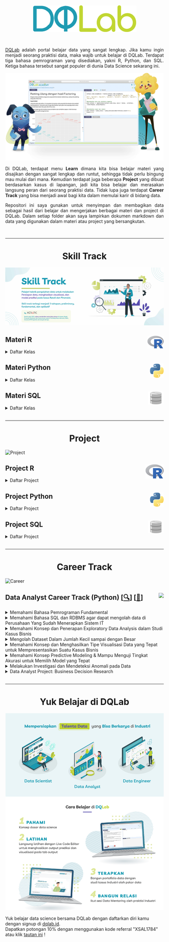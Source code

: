 <br />

<p align="center">
  <a href='https://academy.dqlab.id/main/learn_more'><img src="README/DQ_Lab2.png"></a>
</p>

<br />

<p align="justify">
  <a href="https://academy.dqlab.id/main/module">DQLab</a> adalah portal belajar data yang sangat lengkap. Jika kamu ingin menjadi seorang praktisi data, maka wajib untuk belajar di DQLab. Terdapat tiga bahasa pemrograman yang disediakan, yakni R, Python, dan SQL. Ketiga bahasa tersebut sangat populer di dunia Data Science sekarang ini.
</p>

![Hal](README/hal.png)

<p align="justify">
  Di DQLab, terdapat menu <b>Learn</b> dimana kita bisa belajar materi yang disajikan dengan sangat lengkap dan runtut, sehingga tidak perlu bingung mau mulai dari mana. Kemudian terdapat juga beberapa <b>Project</b> yang dibuat berdasarkan kasus di lapangan, jadi kita bisa belajar dan merasakan langsung peran dari seorang praktisi data. Tidak lupa juga terdapat <b>Career Track</b> yang bisa menjadi awal bagi kita dalam memulai karir di bidang data.
</p>

<p align="justify">
  Repositori ini saya gunakan untuk menyimpan dan membagikan data sebagai hasil dari belajar dan mengerjakan berbagai materi dan project di DQLab. Dalam setiap folder akan saya lampirkan dokumen markdown dan data yang digunakan dalam materi atau project yang bersangkutan.
</p>

<br />

---

<!-- # Learn -->

<h1 align="center">Skill Track</h1>

![Learn](README/Learn.jpg)

<!-- <br /> -->

<!-- ![R](README/6.png) -->

## Materi R <a href='README/6.png'><img src='README/6.png' align="right" height="40" /></a>

<details><summary>Daftar Kelas</summary>

### Kelas PersiapaN

<details><summary>Daftar Modul</summary>

+ [[📂](<!--https://github.com/MyArist/DQLab/tree/master/Learn/R/Preliminary/Introduction%20to%20Data%20Science%20with%20R--!>)] [[🔍](https://academy.dqlab.id/main/package/practice/111)] [[📃](https://academy.dqlab.id/certificate/pdf/DQLABBGINRUSPHOS)] Introduction to Data Science with R

+ [[📂](<!--https://github.com/MyArist/DQLab/tree/master/Learn/R/Preliminary/R%20Fundamental%20for%20Data%20Science--!>)] [[🔍](https://academy.dqlab.id/main/package/practice/1)] [[📃](https://academy.dqlab.id/certificate/pdf/DQLABINTR1PDUHRA)] R Fundamental for Data Science

</details>

### Kelas Fundamental

<details><summary>Daftar Modul</summary>

- [[📂](<!--https://github.com/MyArist/DQLab/tree/master/Learn/R/Fundamental/Data%20Preparation%20in%20Data%20Science%20using%20R--!>)] [[🔍](https://academy.dqlab.id/main/package/practice/12)] [[📃](https://academy.dqlab.id/certificate/pdf/DQLABDTWR1WHPPSC/)] Data Preparation in Data Science using R

- [[📂](<!--https://github.com/MyArist/DQLab/tree/master/Learn/R/Fundamental/Statistics%20using%20R%20for%20Data%20Science--!>)] [[🔍](https://academy.dqlab.id/main/package/practice/15)] [[📃](https://academy.dqlab.id/certificate/pdf/DQLABINTS1FCCTIJ)] Statistics using R for Data Science

- [[📂](<!--https://github.com/MyArist/DQLab/tree/master/Learn/R/Fundamental/Data%20Visualization%20in%20Data%20Science%20using%20R--!>)] [[🔍](https://academy.dqlab.id/main/package/practice/2)] [[📃](https://academy.dqlab.id/certificate/pdf/DQLABDTVISNKHPAF/)] Data Visualization in Data Science using R

- [[📂](<!--https://github.com/MyArist/DQLab/tree/master/Learn/R/Fundamental/Fundamental%20Data%20Visualization%20using%20R--!>)] [[🔍](https://academy.dqlab.id/main/package/practice/257)] [[📃](https://academy.dqlab.id/certificate/pdf/DQLABINTR1BMSIUI/)] Fundamental Data Visualization using R

- [[📂](<!--https://github.com/MyArist/DQLab/tree/master/Learn/R/Fundamental/Advanced%20Data%20Visualization%20for%20Everyone--!>)] [[🔍](https://academy.dqlab.id/main/package/practice/259)] [[📃](https://academy.dqlab.id/certificate/pdf/DQLABAPL4%20PSAHWV)] Advanced Data Visualization with ggplot2 for Everyone

</details>

### Kelas Penerapan di Industri

<details><summary>Daftar Modul</summary>

- [[📂](<!--https://github.com/MyArist/DQLab/tree/master/Learn/R/Applied%20Data%20Science/Data%20Science%20in%20Finance%20Credit%20Risk%20Analysis--!>)] [[🔍](https://academy.dqlab.id/main/package/practice/81)] [[📃](https://academy.dqlab.id/certificate/pdf/DQLABMLFCRLSGBIB/)] Data Science in Finance: Credit Risk Analysis

- [[📂](<!--https://github.com/MyArist/DQLab/tree/master/Learn/R/Applied%20Data%20Science/Data%20Science%20in%20Retail%20Market%20Basket%20Analysis--!>)] [[🔍](https://academy.dqlab.id/main/package/practice/11)] [[📃](https://academy.dqlab.id/certificate/pdf/DQLABMLMBALMHINQ/)] Data Science in Retail: Market Basket Analysis

- [[📂](<!--https://github.com/MyArist/DQLab/tree/master/Learn/R/Applied%20Data%20Science/Data%20Science%20in%20Marketing%20Customer%20Segmentation--!>)] [[🔍](https://academy.dqlab.id/main/package/practice/7)] [[📃](https://academy.dqlab.id/certificate/pdf/DQLABMLMKTUNNJKU)] Data Science in Marketing: Customer Segmentation

- [[📂](<!--https://github.com/MyArist/DQLab/tree/master/Learn/R/Applied%20Data%20Science/Data%20Science%20in%20Finance%20Dimension%20Reduction--!>)] [[🔍](https://academy.dqlab.id/main/package/practice/89)] [[📃](https://academy.dqlab.id/certificate/pdf/DQLABPCADRJUIDUE/)] Data Science in Finance: Dimension Reduction

- [[📂](<!--https://github.com/MyArist/DQLab/tree/master/Learn/R/Applied%20Data%20Science/Analisis%20Data%20COVID19%20di%20Indonesia--!>)] [[🔍](https://academy.dqlab.id/main/package/practice/253)] [[📃](https://academy.dqlab.id/certificate/pdf/DQLABAPL3%20EVHSSM)] Analisis Data COVID19 di Indonesia

- [[📂](<!--https://github.com/MyArist/DQLab/tree/master/Learn/R/Applied%20Data%20Science/A%20Walk%20Into%20Sensory%20Science--!>)] [[🔍](https://academy.dqlab.id/main/package/practice/281)] [[📃](https://academy.dqlab.id/certificate/pdf/DQLABDSSR1CUOCJI/)] A Walk Into Sensory Science

</details>

</details>

<!-- <br /> -->
    
<!-- ![Python](README/5.png) -->

## Materi Python <a href='README/5.1.png'><img src='README/5.1.png' align="right" height="45" /></a>

<details><summary>Daftar Kelas</summary>

### Kelas Persiapan

<details><summary>Daftar Modul</summary>

- [[📂](<--!https://github.com/MyArist/DQLab/tree/master/Learn/Python/Preliminary/Introduction%20to%20Data%20Science%20with%20Python--!>)] [[🔍](https://academy.dqlab.id/main/package/practice/162)] [[📃](<--!https://academy.dqlab.id/certificate/pdf/DQLABINTP1BJTJVQ--!>)] Introduction to Data Science with Python

- [[📂](<!--https://github.com/MyArist/DQLab/tree/master/Learn/Python/Preliminary/Python%20Fundamental%20for%20Data%20Science--!>)] [[🔍](https://academy.dqlab.id/main/package/practice/45)] [[📃](https://academy.dqlab.id/certificate/pdf/DQLABINTP1CSJGLR/)] Python Fundamental for Data Science

</details>

### Kelas Fundamental

<details><summary>Daftar Modul</summary>

- [[📂](<!--https://github.com/MyArist/DQLab/tree/master/Learn/Python/Fundamental/Data%20Wrangling%20Python--!>)] [[🔍](https://academy.dqlab.id/main/package/practice/79)] [[📃](<!--https://academy.dqlab.id/certificate/pdf/DQLABDTWP1HCKQDN--!>)] Data Wrangling Python

- [[📂](<!--https://github.com/MyArist/DQLab/tree/master/Learn/Python/Fundamental/Python%20for%20Data%20Professional%20Beginner%20-%20Part%201--!>)] [[🔍](https://academy.dqlab.id/main/package/practice/157)] [[📃](https://academy.dqlab.id/certificate/pdf/DQLABINTP1JRCAHC/)] Python for Data Professional Beginner - Part 1

- [[📂](<!--https://github.com/MyArist/DQLab/tree/master/Learn/Python/Fundamental/Python%20for%20Data%20Professional%20Beginner%20-%20Part%202--!>)] [[🔍](https://academy.dqlab.id/main/package/practice/160)] [[📃](https://academy.dqlab.id/certificate/pdf/DQLABINTP1IJJMLV/)] Python for Data Professional Beginner - Part 2

- [[📂](<!--https://github.com/MyArist/DQLab/tree/master/Learn/Python/Fundamental/Python%20for%20Data%20Professional%20Beginner%20-%20Part%203--!>)] [[🔍](https://academy.dqlab.id/main/package/practice/161)] [[📃](<!--https://academy.dqlab.id/certificate/pdf/DQLABINTP1GMBOKW/--!>)] Python for Data Professional Beginner - Part 3

- [[📂](<!--https://github.com/MyArist/DQLab/tree/master/Learn/Python/Fundamental/Data%20Visualization%20with%20Python%20Matplotlib%20for%20Beginner%20-%20Part%201--!>)] [[🔍](https://academy.dqlab.id/main/package/practice/164)] [[📃](https://academy.dqlab.id/certificate/pdf/DQLABDTWP1OERWOT/)] Data Visualization with Python Matplotlib for Beginner - Part 1

- [[📂](<!--https://github.com/MyArist/DQLab/tree/master/Learn/Python/Fundamental/Exploratory%20Data%20Analysis%20with%20Python%20for%20Beginner--!>)] [[🔍](https://academy.dqlab.id/main/package/practice/163)] [[📃](https://academy.dqlab.id/certificate/pdf/DQLABINTP1NTJMCJ/)] Exploratory Data Analysis with Python for Beginner

- [[📂](<!--https://github.com/MyArist/DQLab/tree/master/Learn/Python/Fundamental/Data%20Visualization%20with%20Python%20Matplotlib%20for%20Beginner%20-%20Part%202--!>)] [[🔍](https://academy.dqlab.id/main/package/practice/165)] [[📃](https://academy.dqlab.id/certificate/pdf/DQLABINTP1PEOLAL/)] Data Visualization with Python Matplotlib for Beginner - Part 2

- [[📂](<!--https://github.com/MyArist/DQLab/tree/master/Learn/Python/Fundamental/Data%20Quality%20with%20Python%20for%20Beginner--!>)] [[🔍](https://academy.dqlab.id/main/package/practice/166)] [[📃](https://academy.dqlab.id/certificate/pdf/DQLABDVIZ2AUUCMW/)] Data Quality with Python for Beginner

- [[📂](<!--https://github.com/MyArist/DQLab/tree/master/Learn/Python/Fundamental/Machine%20Learning%20With%20Python%20for%20Beginner--!>)] [[🔍](https://academy.dqlab.id/main/package/practice/169)] [[📃](https://academy.dqlab.id/certificate/pdf/DQLABDVIZ2ODOJPA/)] Machine Learning With Python for Beginner

- [[📂](<!--https://github.com/MyArist/DQLab/tree/master/Learn/Python/Fundamental/Fundamental%20Data%20Visualization%20with%20Python--!>)] [[🔍](https://academy.dqlab.id/main/package/practice/177)] [[📃](https://academy.dqlab.id/certificate/pdf/DQLABINTP1TUORIC)] Fundamental Data Visualization with Python

- [[📂](<!--https://github.com/MyArist/DQLab/tree/master/Learn/Python/Fundamental/Data%20Manipulation%20with%20Pandas%20-%20Part%201--!>)] [[🔍](https://academy.dqlab.id/main/package/practice/178)] [[📃](https://academy.dqlab.id/certificate/pdf/DQLABINTP1KCGLNG/)] Data Manipulation with Pandas - Part 1

- [[📂](<!--https://github.com/MyArist/DQLab/tree/master/Learn/Python/Fundamental/Data%20Manipulation%20with%20Pandas%20-%20Part%202--!>)] [[🔍](https://academy.dqlab.id/main/package/practice/252)] [[📃](https://academy.dqlab.id/certificate/pdf/DQLABINTP1FGMHKR/)] Data Manipulation with Pandas - Part 2

- [[📂](<!--https://github.com/MyArist/DQLab/tree/master/Learn/Python/Fundamental/Statistic%20using%20Python%20for%20Data%20Science--!>)] [[🔍](https://academy.dqlab.id/main/package/practice/288)] [[📃](https://academy.dqlab.id/certificate/pdf/DQLABSWP1%20ELVIKP/)] Statistic using Python for Data Science

- [[📂](<!--https://github.com/MyArist/DQLab/tree/master/Learn/Python/Fundamental/Statistic%20using%20Python%20for%20Data%20Science%20-%20Part%202--!>)] [[🔍](https://academy.dqlab.id/main/package/practice/290)] [[📃](https://academy.dqlab.id/certificate/pdf/DQLABSWP1%20FKRWOF/)] Statistic using Python for Data Science - Part 2

- [[📂](<!--https://github.com/MyArist/DQLab/tree/master/Learn/Python/Fundamental/Data%20Visualization%20using%20Plotnine--!>)] [[🔍](https://academy.dqlab.id/main/package/practice/295)] [[📃](https://academy.dqlab.id/certificate/pdf/DQLABDVPP9FAWBWF/)] Data Visualization using Plotnine

</details>

### Kelas Penerapan di Industri

<details><summary>Daftar Modul</summary>

- [[📂](<!--https://github.com/MyArist/DQLab/tree/master/Learn/Python/Applied%20Data%20Science/Basic%20Feature%20Discovering%20for%20Machine%20Learning--!>)] [[🔍](https://academy.dqlab.id/main/package/practice/179)] [[📃](https://academy.dqlab.id/certificate/pdf/DQLABFATPYWBWGKN)] Basic Feature Discovering for Machine Learning

- [[📂](<!--https://github.com/MyArist/DQLab/tree/master/Learn/Python/Applied%20Data%20Science/Data%20Science%20in%20Telco%20Data%20Cleansing--!>)] [[🔍](https://academy.dqlab.id/main/package/practice/247)] [[📃](https://academy.dqlab.id/certificate/pdf/DQLABAPL1%20BVFPEI)] Data Science in Telco: Data Cleansing

- [[📂](<!--https://github.com/MyArist/DQLab/tree/master/Learn/Python/Applied%20Data%20Science/Customer%20Churn%20Prediction%20using%20Machine%20Learning--!>)] [[🔍](https://academy.dqlab.id/main/package/practice/249)] [[📃](https://academy.dqlab.id/certificate/pdf/DQLABAPL2%20JGNGCK)] Customer Churn Prediction using Machine Learning

- [[📂](<!--https://github.com/MyArist/DQLab/tree/master/Learn/Python/Applied%20Data%20Science/Data%20Science%20Project%20Analisis%20Data%20COVID19%20di%20Dunia%20%26%20ASEAN--!>)] [[🔍](https://academy.dqlab.id/main/package/practice/260)] [[📃](https://academy.dqlab.id/certificate/pdf/DQLABINTP1BAIQSQ/)] Data Science Project: Analisis Data COVID19 di Dunia & ASEAN

- [[📂](<!--https://github.com/MyArist/DQLab/tree/master/Learn/Python/Applied%20Data%20Science/Data%20Analyst%20Project%20Business%20Decision%20Research--!>)] [[🔍](https://academy.dqlab.id/main/package/practice/284)] [[📃](https://academy.dqlab.id/certificate/pdf/DQLABDVIZ2AEGGHH/)] Data Analyst Project: Business Decision Research

- [[📂](<!--https://github.com/MyArist/DQLab/tree/master/Learn/Python/Applied%20Data%20Science/Eksplorasi%20dan%20Analisis%20Data%20COVID-19%20Indonesia%20using%20Python--!>)] [[🔍](https://academy.dqlab.id/main/package/practice/287)] [[📃](https://academy.dqlab.id/certificate/pdf/DQLABACWP1OSMEUO/)] Eksplorasi dan Analisis Data COVID-19 Indonesia using Python

- [[📂](<!--https://github.com/MyArist/DQLab/tree/master/Learn/Python/Applied%20Data%20Science/Data%20Science%20in%20Marketing%20%20Customer%20Segmentation%20with%20Python--!>)] [[🔍](https://academy.dqlab.id/main/package/practice/293)] [[📃](https://academy.dqlab.id/certificate/pdf/DQLABDSCS1VGTGPJ/)] Data Science in Marketing : Customer Segmentation with Python

- [[📂](<!--https://github.com/MyArist/DQLab/tree/master/Learn/Python/Applied%20Data%20Science/Data%20Science%20in%20Marketing%20%20Customer%20Segmentation%20with%20Python%20part%202--!>)] [[🔍](https://academy.dqlab.id/main/package/practice/294)] [[📃](ttps://academy.dqlab.id/certificate/pdf/DQLABDSCS1TNUNDC/)] Data Science in Marketing : Customer Segmentation with Python part 2

</details>

</details>

<!-- <br /> -->

<!-- ![SQL](README/4.png) -->

## Materi SQL <a href='README/4.2.png'><img src='README/4.2.png' align="right" height="40" /></a>

<details><summary>Daftar Kelas</summary>

### Kelas Persiapan

<details><summary>Daftar Modul</summary>

- [[📂](<!--https://github.com/MyArist/DQLab/tree/master/Learn/SQL/Preliminary/Fundamental%20SQL%20with%20SELECT%20Statement--!>)] [[🔍](https://academy.dqlab.id/main/package/practice/91)] [[📃](https://academy.dqlab.id/certificate/pdf/DQLABSQLT1FLMKIW)] Fundamental SQL with SELECT Statement

</details>

### Kelas Fundamental

<details><summary>Daftar Modul</summary>

- [[📂](<!--https://github.com/MyArist/DQLab/tree/master/Learn/SQL/Fundamental/Fundamental%20SQL%20Using%20SELECT%20Statement--!>)] [[🔍](https://academy.dqlab.id/main/package/practice/213)] [[📃](https://academy.dqlab.id/certificate/pdf/DQLABSQLT1VPCNOL/)] Fundamental SQL Using SELECT Statement

- [[📂](<!--https://github.com/MyArist/DQLab/tree/master/Learn/SQL/Fundamental/Fundamental%20SQL%20Using%20FUNCTION%20and%20GROUP%20BY--!>)] [[🔍](https://academy.dqlab.id/main/package/practice/171)] [[📃](https://academy.dqlab.id/certificate/pdf/DQLABSQLT2GFGROP/)] Fundamental SQL Using FUNCTION and GROUP BY

- [[📂](<!--https://github.com/MyArist/DQLab/tree/master/Learn/SQL/Fundamental/Fundamental%20SQL%20Using%20INNER%20JOIN%20and%20UNION--!>)] [[🔍](https://academy.dqlab.id/main/package/practice/244)] [[📃](https://academy.dqlab.id/certificate/pdf/DQLABSQLT2NGUHHK/)] Fundamental SQL Using INNER JOIN and UNION

- [[📂](<!--https://github.com/MyArist/DQLab/tree/master/Learn/SQL/Fundamental/Fundamental%20SQL%20Group%20By%20and%20Having--!>)] [[🔍](https://academy.dqlab.id/main/package/practice/291)] [[📃](https://academy.dqlab.id/certificate/pdf/DQLABFSQL3PDLJDJ/)] Fundamental SQL Group By and Having

</details>

</details>

<br />

---

<h1 align="center">Project</h1>

![Project](README/Project.jpg)

## Project R <a href='README/6.png'><img src='README/6.png' align="right" height="45" /></a>

<details><summary>Daftar Project</summary>

- [[📂](<!--https://github.com/MyArist/DQLab/tree/master/Project/R/Project%20Machine%20Learning%20for%20Retail%20with%20R%20Product%20Packaging--!>)] [[🔍](https://academy.dqlab.id/main/package/project/16)] [[📃](https://academy.dqlab.id/certificate/pdf/DQLABPRJCTGMBDEV/--!>)] Project Machine Learning for Retail with R: Product Packaging

- [[📂](<!--https://github.com/MyArist/DQLab/tree/master/Project/R/Project%20Data%20Analysis%20for%20Finance%20Performa%20Cabang--!>)] [[🔍](https://academy.dqlab.id/main/package/project/215)] [[📃](https://academy.dqlab.id/certificate/pdf/DQLABPRJ8%20BWNISN--!>)] Project Data Analysis for Finance: Performa Cabang

- [[📂](<!--https://github.com/MyArist/DQLab/tree/master/Project/R/Project%20Data%20Analysis%20for%20Finance%20Proses%20Investasi%20Investor--!>)] [[🔍](https://academy.dqlab.id/main/package/project/245)] [[📃](https://academy.dqlab.id/certificate/pdf/DQLABPRJC9BNWJUF/--!>)] Project Data Analysis for Finance: Proses Investasi Investor

- [[❌]()] [[🔍](https://academy.dqlab.id/main/package/project/298)] [[❌]()] Project Assessment using R

- [[❌]()] [[🔍](https://academy.dqlab.id/main/package/project/299)] [[❌]()] Project Analisa Klasifikasi Pinjaman untuk Sektor UMKM

</details>

<!-- <br /> -->
    
<!-- ![Python](README/5.png) -->

## Project Python <a href='README/5.1.png'><img src='README/5.1.png' align="right" height="45" /></a>

<details><summary>Daftar Project</summary>

- [[📂](<!--https://github.com/MyArist/DQLab/tree/master/Project/Python/Data%20Science%20Challenge%20with%20Python)] [[🔍](https://academy.dqlab.id/main/package/project/158--!>)] [[📃](https://academy.dqlab.id/certificate/pdf/DQLABPRJC2JCPTWE/--!>)] Data Science Challenge with Python

- [[📂](<!--https://github.com/MyArist/DQLab/tree/master/Project/Python/Data%20Engineer%20Challenge%20with%20Python)] [[🔍](https://academy.dqlab.id/main/package/project/170--!>)] [[📃](https://academy.dqlab.id/certificate/pdf/DQLABPRJC3FKRGTH/--!>)] Data Engineer Challenge with Python

- [[📂](<!--https://github.com/MyArist/DQLab/tree/master/Project/Python/Project%20Machine%20Learning%20with%20Python%20Building%20Recommender%20System--!>)] [[🔍](https://academy.dqlab.id/main/package/project/212)] [[📃](https://academy.dqlab.id/certificate/pdf/DQLABPRJC5HJDJDN/--!>)] Project Machine Learning with Python: Building Recommender System

- [[📂](<!--https://github.com/MyArist/DQLab/tree/master/Project/Python/Project%20Machine%20Learning%20with%20Python%20Building%20Recommender%20System%20with%20Similarity%20Function--!>)] [[🔍](https://academy.dqlab.id/main/package/project/214)] [[📃](https://academy.dqlab.id/certificate/pdf/DQLABPRJC6RDCMTH--!>)] Project Machine Learning with Python: Building Recommender System with Similarity Function

- [[❌]()] [[🔍](https://academy.dqlab.id/main/package/project/300)] [[❌]()] Modul DTS Professional Academy - Data Engineer

</details>

<!-- <br /> -->

<!-- ![SQL](README/4.png) -->

## Project SQL <a href='README/4.2.png'><img src='README/4.2.png' align="right" height="40" /></a>

<details><summary>Daftar Project</summary>

- [[📂](<!--https://github.com/MyArist/DQLab/tree/master/Project/SQL/Data%20Engineer%20Challenge%20with%20SQL)] [[🔍](https://academy.dqlab.id/main/package/project/99--!>)] [[📃](https://academy.dqlab.id/certificate/pdf/DQLABSQLTSKCOKDK/--!>)] Data Engineer Challenge with SQL

- [[📂](<!--https://github.com/MyArist/DQLab/tree/master/Project/SQL/Project%20Data%20Analysis%20for%20Retail%20Sales%20Performance%20Report--!>)] [[🔍](https://academy.dqlab.id/main/package/project/182)] [[📃](https://academy.dqlab.id/certificate/pdf/DQLABPRJC4RTPCTH/--!>)] Project Data Analysis for Retail: Sales Performance Report

- [[📂](<!--https://github.com/MyArist/DQLab/tree/master/Project/SQL/Project%20Data%20Analysis%20for%20B2B%20Retail%20Customer%20Analytics%20Report)--!>] [[🔍](https://academy.dqlab.id/main/package/project/246)] [[📃](https://academy.dqlab.id/certificate/pdf/DQLABPRJ10BTTRKO--!>)] Project Data Analysis for B2B Retail: Customer Analytics Report

- [[📂](<!--https://github.com/MyArist/DQLab/tree/master/Project/SQL/Data%20Analysis%20for%20E-Commerce%20Challenge--!>)] [[🔍](https://academy.dqlab.id/main/package/project/261)] [[📃](https://academy.dqlab.id/certificate/pdf/DQLABSQLT2NBEATA/)] Data Analysis for E-Commerce Challenge

- [[📂](<!--https://github.com/MyArist/DQLab/tree/master/Project/SQL/Project%20Fundamental%20SQL%20Group%20By%20and%20Having--!>)] [[🔍](https://academy.dqlab.id/main/package/project/292)] [[📃](https://academy.dqlab.id/certificate/pdf/DQLABPFSQ2DHTHGF/--!>)] Project: Fundamental SQL Group By and Having

</details>

<br />

---

<h1 align="center">Career Track</h1>

![Career](README/Career.jpg)

## Data Analyst Career Track (Python) [[🔍](https://academy.dqlab.id/main/track/67)] [[📃](https://academy.dqlab.id/certificate/pdf/DQLABDATRCNBNGVR/TRACK)] <a href='README\analytics2.png'><img src='README\analytics2.png' align="right" height="45" /></a>

<details>
<summary>Memahami Bahasa Pemrograman Fundamental</summary>

- [[📂](<!--https://github.com/MyArist/DQLab/tree/master/Learn/Python/Fundamental/Python%20for%20Data%20Professional%20Beginner%20-%20Part%201--!>)] [[🔍](https://academy.dqlab.id/main/package/practice/157)] [[📃](https://academy.dqlab.id/certificate/pdf/DQLABINTP1JOGKCL/--!>)] Python for Data Professional Beginner - Part 1

- [[📂](<!--https://github.com/MyArist/DQLab/tree/master/Learn/Python/Fundamental/Python%20for%20Data%20Professional%20Beginner%20-%20Part%202--!>)] [[🔍](https://academy.dqlab.id/main/package/practice/160)] [[📃](https://academy.dqlab.id/certificate/pdf/DQLABINTP1TJEAKE/--!>)] Python for Data Professional Beginner - Part 2

- [[📂](<!--https://github.com/MyArist/DQLab/tree/master/Learn/Python/Fundamental/Python%20for%20Data%20Professional%20Beginner%20-%20Part%203--!>)] [[🔍](https://academy.dqlab.id/main/package/practice/161)] [[📃](https://academy.dqlab.id/certificate/pdf/DQLABINTP1GMBOKW/--!>)] Python for Data Professional Beginner - Part 3

</details>

<details>
<summary>Memahami Bahasa SQL dan RDBMS agar dapat mengolah data di Perusahaan Yang Sudah Menerapkan Sistem IT</summary>

- [[📂](<!--https://github.com/MyArist/DQLab/tree/master/Learn/SQL/Fundamental/Fundamental%20SQL%20Using%20SELECT%20Statement--!>)] [[🔍](https://academy.dqlab.id/main/package/practice/213)] [[📃](https://academy.dqlab.id/certificate/pdf/DQLABSQLT1VPCNOL/--!>)] Fundamental SQL Using SELECT Statement

- [[📂](<!--https://github.com/MyArist/DQLab/tree/master/Learn/SQL/Fundamental/Fundamental%20SQL%20Using%20FUNCTION%20and%20GROUP%20BY--!>)] [[🔍](https://academy.dqlab.id/main/package/practice/171)] [[📃](https://academy.dqlab.id/certificate/pdf/DQLABSQLT2GFGROP/--!>)] Fundamental SQL Using FUNCTION and GROUP BY

- [[📂](<!--https://github.com/MyArist/DQLab/tree/master/Learn/SQL/Fundamental/Fundamental%20SQL%20Using%20INNER%20JOIN%20and%20UNION--!>)] [[🔍](https://academy.dqlab.id/main/package/practice/244)] [[📃](https://academy.dqlab.id/certificate/pdf/DQLABSQLT2NGUHHK/--!>)] Fundamental SQL Using INNER JOIN and UNION

</details>

<details>
<summary>Memahami Konsep dan Penerapan Exploratory Data Analysis dalam Studi Kasus Bisnis</summary>

- [[📂](<!--https://github.com/MyArist/DQLab/tree/master/Learn/Python/Fundamental/Exploratory%20Data%20Analysis%20with%20Python%20for%20Beginner--!>)] [[🔍](https://academy.dqlab.id/main/package/practice/163)] [[📃](https://academy.dqlab.id/certificate/pdf/DQLABINTP1CSJGLR/--!>)] Exploratory Data Analysis with Python for Beginner

</details>

<details>
<summary>Mengolah Dataset Dalam Jumlah Kecil sampai dengan Besar</summary>

- [[📂](<!--https://github.com/MyArist/DQLab/tree/master/Learn/Python/Fundamental/Data%20Manipulation%20with%20Pandas%20-%20Part%201--!>)] [[🔍](https://academy.dqlab.id/main/package/practice/178)] [[📃](https://academy.dqlab.id/certificate/pdf/DQLABINTP1KCGLNG/--!>)] Data Manipulation with Pandas - Part 1

- [[📂](<!--https://github.com/MyArist/DQLab/tree/master/Learn/Python/Fundamental/Data%20Manipulation%20with%20Pandas%20-%20Part%202--!>)] [[🔍](https://academy.dqlab.id/main/package/practice/252)] [[📃](https://academy.dqlab.id/certificate/pdf/DQLABINTP1FGMHKR/--!>)] Data Manipulation with Pandas - Part 2

</details>

<details>
<summary>Memahami Konsep dan Menghasilkan Tipe Visualisasi Data yang Tepat untuk Mempresentasikan Suatu Kasus Bisnis</summary>

- [[📂](<!--https://github.com/MyArist/DQLab/tree/master/Learn/Python/Fundamental/Data%20Visualization%20with%20Python%20Matplotlib%20for%20Beginner%20-%20Part%201--!>)] [[🔍](https://academy.dqlab.id/main/package/practice/164)] [[📃](https://academy.dqlab.id/certificate/pdf/DQLABDTWP1OERWOT/--!>)] Data Visualization with Python Matplotlib for Beginner - Part 1

- [[📂](<!--https://github.com/MyArist/DQLab/tree/master/Learn/Python/Fundamental/Data%20Visualization%20with%20Python%20Matplotlib%20for%20Beginner%20-%20Part%202--!>)] [[🔍](https://academy.dqlab.id/main/package/practice/165)] [[📃](https://academy.dqlab.id/certificate/pdf/DQLABINTP1PEOLAL/--!>)] Data Visualization with Python Matplotlib for Beginner - Part 2

</details>

<details>
<summary>Memahami Konsep Predictive Modeling & Mampu Menguji Tingkat Akurasi untuk Memilih Model yang Tepat</summary>

- [[📂](<!--https://github.com/MyArist/DQLab/tree/master/Learn/Python/Fundamental/Machine%20Learning%20With%20Python%20for%20Beginner--!>)] [[🔍](https://academy.dqlab.id/main/package/practice/169)] [[📃](https://academy.dqlab.id/certificate/pdf/DQLABDVIZ2ODOJPA/--!>)] Machine Learning With Python for Beginner

</details>

<details>
<summary>Melakukan Investigasi dan Mendeteksi Anomali pada Data</summary>

- [[📂](<!--https://github.com/MyArist/DQLab/tree/master/Learn/Python/Fundamental/Data%20Quality%20with%20Python%20for%20Beginner--!>)] [[🔍](https://academy.dqlab.id/main/package/practice/166)] [[📃](https://academy.dqlab.id/certificate/pdf/DQLABDVIZ2AUUCMW/--!>)] Data Quality with Python for Beginner

</details>

<details>
<summary>Data Analyst Project: Business Decision Research</summary>

- [[📂](<!--https://github.com/MyArist/DQLab/tree/master/Learn/Python/Applied%20Data%20Science/Data%20Analyst%20Project%20Business%20Decision%20Research--!>)] [[🔍](https://academy.dqlab.id/main/package/practice/284)] [[📃](https://academy.dqlab.id/certificate/pdf/DQLABDVIZ2AEGGHH/--!>)] Data Analyst Project: Business Decision Research

</details>

<br />

<!-- <div style="text-align:center">
  <h1>E-Books</h1>
</div>

<img align='right' src = "https://academy.dqlab.id/images/ebook/kettle_cover_new.png" height=300>

## [[📚](https://academy.dqlab.id/ebook/download/kettle.pdf)] Data Warehouse with Kettle - Open Source ETL

<p align="justify">
  Dunia korporasi saat ini menghadapi permasalahan yang hampir sama, yaitu membengkaknya data akibat keberhasilan implementasi berbagai sistem komputer.

  Otomatisasi berjalan dengan baik, namun berbagai laporan yang ingin dihasilkan sebagai output dari sistem tersebut sebagian besar tidak tercapai.Berbagai solusi telah ditawarkan oleh para praktisi IT, dan pendekatan dengan membangun suatu data warehouse adalah yang terbaik.

  E-book ini akan membahas bagaimana membangun Data warehouse dengan Kettle yang bersifat open source dan dapat berjalan di lingkungan multi-platform.
</p>

<br />

<img align='right' src = "https://academy.dqlab.id/images/ebook/instalasi_python_anaconda.png" height=300>

## [[📚](https://academy.dqlab.id/free_ebook/adriyan_instalasi_python3_dan_ide_pada_windows10_dqlab_UPDATE.pdf)] Instalasi Python 3 dan IDE atau Anaconda Distribution pada Windows 10

<p align="justify">
  Penulis artikel tutorial ini adalah Adriyan yang saat ini menjadi salah satu Dosen Teknik Mesin Program Sarjana di Sekolah Tinggi Teknologi Nasional.

  Penulis menggunakan Python untuk riset dalam komputasi saintifik dalam ranah : identifikasi struktur berbasis sinyal vibrasi, desain, simulasi dan pengontrolan manipulator robotik paralel, dan penerapan sistem cerdas untuk penyelesaian persoalan di bidang keteknikmesinan terutama untuk vibrasi dan robotika.

  Penulis lebih banyak menggunakan Python package berupa Numpy, Scipy, SymPy, Keras dan TensorFlow, Scikit-Fuzzy, Matplotlib, dan Bokeh.
</p>

<br />

<img align='right' src = "https://academy.dqlab.id/images/ebook/memahami_pesan_di_balik_data.png" height=300>

## [[📚](https://academy.dqlab.id/free_ebook/MNOR_A_1.pdf)] Memahami Pesan di balik Data, Instalasi dan Analisis Data Sederhana Menggunakan Python untuk Windows 10

<p align="justify">
  Penulis dari artikel tutorial ini adalah M. Nor Abdul Rajak. Saat ini penulis bekerja sebagai freelance personal assistant di salah satu perusahaan pertambangan di Kalimantan Timur.

  Harapan terbesar penulis adalah terciptanya data Environment di Kaltim, karena masih banyak yang menganggap remeh mengenai pekerjaan dalam mengolah data.

  Selain itu, penulis juga berharap artikel tutorial ini sedikit tidaknya bermanfaat untuk pembaca.
</p>

<br />

<img align='right' src = "https://academy.dqlab.id/images/ebook/instalasi_python_windows.png" height=300>

## [[📚](https://academy.dqlab.id/free_ebook/herry_pebbi_andra_instalasi_python_3_pada_windows_10_dqlab.pdf)] Langkah-Langkah untuk Menginstal Program Python 3 pada Sistem Operasi Windows 10 (32-Bit) Menggunakan Visual Studio Community 2019

<p align="justify">
  Penulis dari artikel tutorial ini adalah Herry Pebbi Andra. Saat ini penulis bekerja sebagai karyawan swasta pada bagian IT Staff di daerah Cikarang- Bekasi. Selain itu, penulis juga gemar belajar bahasa pemrograman dan belajar tentang keamanan digital.

  Harapan penulis dari adanya artikel tutorial ini adalah semakin banyak pemuda yang memiliki ide dan inovasi dibidang teknologi dan informasi di Indonesia dan memajukan dan membuat nama Indonesia dikenal dunia.

  "Banyak berlatih dan bertindaklah, jangan takut akan salah karena tidak akan tahu hasilnya jika tidak di coba" Quote by Herry.
</p>

<br />

<img align='right' src = "https://academy.dqlab.id/images/ebook/azure.png" height=300> 


## [[📚](https://academy.dqlab.id/free_ebook/PHI-Integration%20-%20Practical%20Introduction%20to%20Azure%20Machine%20Learning.pdf)] Simple Credit Approval Model using Decision Tree in Azure Machine Learning

<p align="justify">
  Teknologi Azure dan layanan Machine Learning merupakan teknologi terkini yang manfaatnya cukup banyak dirasakan. Sering kali ditemukan bagi para pemula yang ingin belajar data, kebingungan harus memulai dari mana.

  E-Book ini menghadirkan tutorial singkat dengan step by step dasar untuk studi kasus yang paling sering dihadapi yaitu membangun predictive modelling untuk layanan pemberian kredit.
</p>

<br /> -->

---

<h1 align="center">Yuk Belajar di DQLab</h1>

![Poster](README/Poster.png)

Yuk belajar data science bersama DQLab dengan daftarkan diri kamu dengan signup di [dqlab.id](dqlab.id).  
Dapatkan potongan 10% dengan menggunakan kode referral "XSAL1784" atau klik [tautan ini](https://dqlab.id/signup?referralCode=XSAL1784) !
